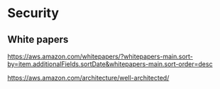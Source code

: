 # Security

## White papers

https://aws.amazon.com/whitepapers/?whitepapers-main.sort-by=item.additionalFields.sortDate&whitepapers-main.sort-order=desc


https://aws.amazon.com/architecture/well-architected/